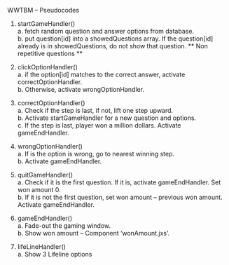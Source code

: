 WWTBM – Pseudocodes

1. startGameHandler()  
   a. fetch random question and answer options from database.  
   b. put question[id] into a showedQuestions array. If the question[id] already is in showedQuestions, do not show that question. ** Non repetitive questions **

2. clickOptionHandler()  
   a. if the option[id] matches to the correct answer, activate correctOptionHandler.  
   b. Otherwise, activate wrongOptionHandler.

3. correctOptionHandler()  
   a. Check if the step is last, if not, lift one step upward.  
   b. Activate startGameHandler for a new question and options.  
   c. If the step is last, player won a million dollars. Activate gameEndHandler.

4. wrongOptionHandler()  
   a. If is the option is wrong, go to nearest winning step.  
   b. Activate gameEndHandler.

5. quitGameHandler()  
   a. Check if it is the first question. If it is, activate gameEndHandler. Set won amount 0.  
   b. If it is not the first question, set won amount – previous won amount. Activate gameEndHandler.

6. gameEndHandler()  
   a. Fade-out the gaming window.  
   b. Show won amount – Component ‘wonAmount.jxs’.

7. lifeLineHandler()  
   a. Show 3 Lifeline options
